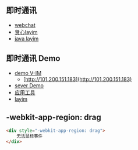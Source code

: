 ## 即时通讯 
* [webchat](https://github.com/Amayadream/WebChat)
* [贤心layim](https://www.layui.com/demo/layim.html)
* [java layim](https://github.com/jkxqj/KingIM)

## 即时通讯 Demo
* [demo V-IM](https://gitee.com/lele-666/V-IM/tree/master)
	* [http://101.200.151.183](http://101.200.151.183)
* [sever Demo](https://gitee.com/lele-666/V-IM-Server)
* [应用工具](https://gitee.com/explore/application-tools)
* [layim](https://fly.layui.com/jie/20223/)


## -webkit-app-region: drag
```html
<div style="-webkit-app-region: drag">
	无法鼠标事件
</div>
```
